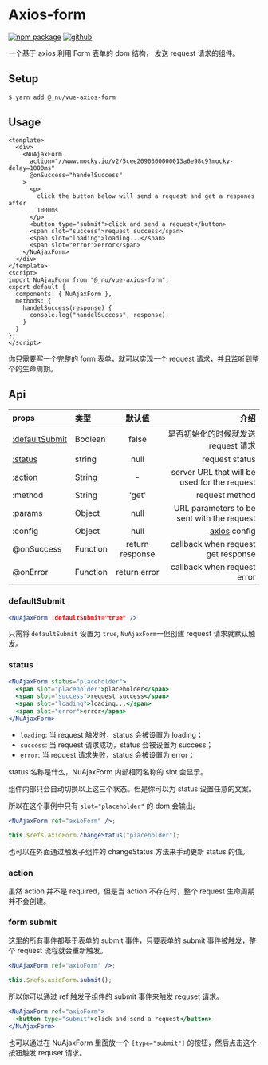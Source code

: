 # Axios-form

[![npm package](https://img.shields.io/npm/v/@_nu/vue-axios-form.svg)](https://www.npmjs.org/package/@_nu/vue-axios-form)
[![github](https://img.shields.io/github/stars/nu-system/vue-axios-form.svg?style=social)](https://github.com/nu-system/vue-axios-form)

一个基于 axios 利用 Form 表单的 dom 结构， 发送 request 请求的组件。

## Setup

```bash
$ yarn add @_nu/vue-axios-form
```

## Usage

```vue
<template>
  <div>
    <NuAjaxForm
      action="//www.mocky.io/v2/5cee2090300000013a6e98c9?mocky-delay=1000ms"
      @onSuccess="handelSuccess"
    >
      <p>
        click the button below will send a request and get a respones after
        1000ms
      </p>
      <button type="submit">click and send a request</button>
      <span slot="success">request success</span>
      <span slot="loading">loading...</span>
      <span slot="error">error</span>
    </NuAjaxForm>
  </div>
</template>
<script>
import NuAjaxForm from "@_nu/vue-axios-form";
export default {
  components: { NuAjaxForm },
  methods: {
    handelSuccess(response) {
      console.log("handelSuccess", response);
    }
  }
};
</script>
```

<ClientOnly>
<AxiosFormDemo/>
</ClientOnly>

你只需要写一个完整的 form 表单，就可以实现一个 request 请求，并且监听到整个的生命周期。

## Api

| props                            | 类型     |     默认值      |                                           介绍 |
| :------------------------------- | :------- | :-------------: | ---------------------------------------------: |
| [:defaultSubmit](#defaultSubmit) | Boolean  |      false      |            是否初始化的时候就发送 request 请求 |
| [:status](#status)               | string   |      null       |                                 request status |
| [:action](#action)               | String   |        -        |   server URL that will be used for the request |
| :method                          | String   |      'get'      |                                 request method |
| :params                          | Object   |      null       |     URL parameters to be sent with the request |
| :config                          | Object   |      null       | [axios](https://github.com/axios/axios) config |
| @onSuccess                       | Function | return response |             callback when request get response |
| @onError                         | Function |  return error   |                    callback when request error |

### defaultSubmit

```jsx
<NuAjaxForm :defaultSubmit="true" />
```

只需将 `defaultSubmit` 设置为 `true`, `NuAjaxForm`一但创建 request 请求就默认触发。

### status

```jsx
<NuAjaxForm status="placeholder">
  <span slot="placeholder">placeholder</span>
  <span slot="success">request success</span>
  <span slot="loading">loading...</span>
  <span slot="error">error</span>
</NuAjaxForm>
```

- `loading`: 当 request 触发时，status 会被设置为 loading；
- `success`: 当 request 请求成功，status 会被设置为 success；
- `error`: 当 request 请求失败，status 会被设置为 error；

status 名称是什么，NuAjaxForm 内部相同名称的 slot 会显示。

组件内部只会自动切换以上这三个状态。但是你可以为 status 设置任意的文案。

所以在这个事例中只有 `slot="placeholder"` 的 dom 会输出。

```jsx
<NuAjaxForm ref="axioForm" />;

this.$refs.axioForm.changeStatus("placeholder");
```

也可以在外面通过触发子组件的 changeStatus 方法来手动更新 status 的值。

### action

虽然 action 并不是 required，但是当 action 不存在时，整个 request 生命周期并不会创建。

### form submit

这里的所有事件都基于表单的 submit 事件，只要表单的 submit 事件被触发，整个 request 流程就会重新触发。

```jsx
<NuAjaxForm ref="axioForm" />;

this.$refs.axioForm.submit();
```

所以你可以通过 ref 触发子组件的 submit 事件来触发 requset 请求。

```jsx
<NuAjaxForm ref="axioForm">
  <button type="submit">click and send a request</button>
</NuAjaxForm>
```

也可以通过在 NuAjaxForm 里面放一个 `[type="submit"]` 的按钮，然后点击这个按钮触发 requset 请求。
